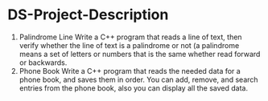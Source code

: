 # DS-Project-Description 
1. Palindrome Line
  Write a C++ program that reads a line of text, then verify whether the line of text is a palindrome or not (a palindrome means a set of letters or numbers that is the same whether read forward or backwards.
2. Phone Book
  Write a C++ program that reads the needed data for a phone book, and saves them in order. You can add, remove, and search entries from the phone book, also you can display all the saved data.
